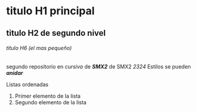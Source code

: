 # titulo H1 principal

## titulo H2 de segundo nivel

###### titulo H6 (el mas pequeño)

segundo repositorio en _cursiva_ de **_SMX2_** de SMX2 *2324*
Estilos se pueden **_anidar_**

Listas ordenadas
1. Primer elemento de la lista
2. Segundo elemento de la lista 